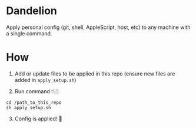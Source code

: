 # Dandelion
Apply personal config (git, shell, AppleScript, host, etc) to any machine with a single command.

# How
1. Add or update files to be applied in this repo (ensure new files are added in `apply_setup.sh`)

2. Run command 👇🏼
```
cd /path_to_this_repo
sh apply_setup.sh
```

3. Config is applied! 🎉